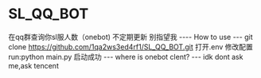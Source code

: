 # SL_QQ_BOT
在qq群查询你sl服人数（onebot)
不定期更新 别指望我
---- How to use ---
git clone https://github.com/1qa2ws3ed4rf1/SL_QQ_BOT.git
打开.env
修改配置
run:python main.py
启动成功
--- where is onebot clent? ---
idk dont ask me,ask tencent